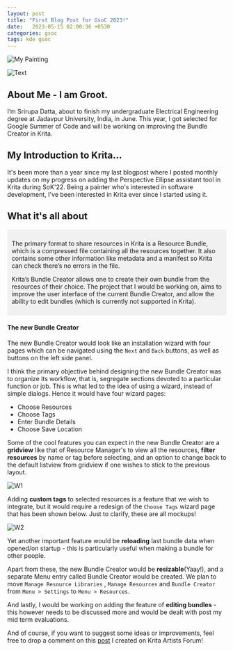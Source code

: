 ```yaml
---
layout: post
title: "First Blog Post for GsoC 2023!"
date:   2023-05-15 02:00:36 +0530
categories: gsoc
tags: kde gsoc
---
```


![My Painting](https://i.postimg.cc/tCNW0GX5/groot4.jpg)

![Text](https://i.postimg.cc/HxkkRFkr/d4d5def6d88745cfb23d71a277770301.png)


## About Me - I am Groot.

I’m Srirupa Datta, about to finish my undergraduate Electrical Engineering degree at Jadavpur University, India, in June. This year, I got selected for Google Summer of Code and will be working on improving the Bundle Creator in Krita.

## My Introduction to Krita...

It's been more than a year since my last blogpost where I posted monthly updates on my progress on adding the Perspective Ellipse assistant tool in Krita during SoK'22. Being a painter who's interested in software development, I've been interested in Krita ever since I started using it.

## What it's all about
<div style="background-color:rgba(0, 0, 0, 0.0470588); padding:10px 10px;">
<p>
The primary format to share resources in Krita is a Resource Bundle, which is a compressed file containing all the resources together. It also contains some other information like metadata and a manifest so Krita can check there’s no errors in the file.
</p>
<p>
Krita’s Bundle Creator allows one to create their own bundle from the resources of their choice. The project that I would be working on, aims to improve the user interface of the current Bundle Creator, and allow the ability to edit bundles (which is currently not supported in Krita).
</p>
</div>

#### The new Bundle Creator 

The new Bundle Creator would look like an installation wizard with four pages which can be navigated using the `Next` and `Back` buttons, as well as buttons on the left side panel.

I think the primary objective behind designing the new Bundle Creator was to organize its workflow, that is, segregate sections devoted to a particular function or job. This is what led to the idea of using a wizard, instead of simple dialogs. Hence it would have four wizard pages:
- Choose Resources
- Choose Tags
- Enter Bundle Details
- Choose Save Location

Some of the cool features you can expect in the new Bundle Creator are a <b>gridview</b> like that of Resource Manager's to view all the resources, <b>filter resources</b> by name or tag before selecting, and an option to change back to the default listview from gridview if one wishes to stick to the previous layout.

![W1](https://i.postimg.cc/XNGbq9XG/Mod-W1-ss.png)

Adding <b>custom tags</b> to selected resources is a feature that we wish to integrate, but it would require a redesign of the `Choose Tags` wizard page that has been shown below. Just to clarify, these are all mockups! 

![W2](https://i.postimg.cc/sg3qYWfJ/mod-W2-ss.png)
<!-- ![W3](https://i.postimg.cc/2y49vkPJ/Mod-W3-ss.png) -->
<!-- ![W4](https://i.postimg.cc/DyPYwzQ4/MOd-W4-ss.png) -->



Yet another important feature would be <b>reloading</b> last bundle data when opened/on startup - this is particularly useful when making a bundle for other people.

Apart from these, the new Bundle Creator would be <b>resizable</b>(Yaay!), and a separate Menu entry called Bundle Creator would be created. We plan to move `Manage Resource Libraries` , `Manage Resources` and `Bundle Creator` from `Menu > Settings` to `Menu > Resources`.

And lastly, I would be working on adding the feature of <b>editing bundles</b> - this however needs to be discussed more and would be dealt with post my mid term evaluations.


And of course, if you want to suggest some ideas or improvements, feel free to drop a comment on this [post](https://krita-artists.org/t/bundle-creator-improving-the-ui-ux-design/57405) I created on Krita Artists Forum!